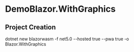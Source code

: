# DemoBlazor.WithGraphics

## Project Creation

dotnet new blazorwasm -f net5.0 --hosted true --pwa true -o Blazor.WithGraphics